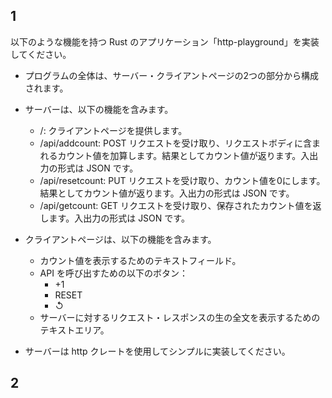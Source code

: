## 1
以下のような機能を持つ Rust のアプリケーション「http-playground」を実装してください。
- プログラムの全体は、サーバー・クライアントページの2つの部分から構成されます。
- サーバーは、以下の機能を含みます。
  - /: クライアントページを提供します。
  - /api/addcount: POST リクエストを受け取り、リクエストボディに含まれるカウント値を加算します。結果としてカウント値が返ります。入出力の形式は JSON です。
  - /api/resetcount: PUT リクエストを受け取り、カウント値を0にします。結果としてカウント値が返ります。入出力の形式は JSON です。
  - /api/getcount: GET リクエストを受け取り、保存されたカウント値を返します。入出力の形式は JSON です。

- クライアントページは、以下の機能を含みます。
  - カウント値を表示するためのテキストフィールド。
  - API を呼び出すための以下のボタン：
    - +1
    - RESET
    - ↺
  - サーバーに対するリクエスト・レスポンスの生の全文を表示するためのテキストエリア。

- サーバーは http クレートを使用してシンプルに実装してください。

## 2